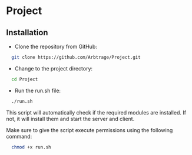 # Project

## Installation

- Clone the repository from GitHub:
```bash
  git clone https://github.com/Arbtrage/Project.git
```

- Change to the project directory:
```bash
  cd Project
```

- Run the run.sh file:
```bash
  ./run.sh
```
This script will automatically check if the required modules are installed. If not, it will install them and start the server and client.

Make sure to give the script execute permissions using the following command:
```bash
  chmod +x run.sh
```
